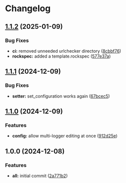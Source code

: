 # Changelog

## [1.1.2](https://github.com/ColinKennedy/mega.logging/compare/v1.1.1...v1.1.2) (2025-01-09)


### Bug Fixes

* **ci:** removed unneeded urlchecker directory ([8cbbf76](https://github.com/ColinKennedy/mega.logging/commit/8cbbf7665bf3be62b0848d5f7903a77e73916b55))
* **rockspec:** added a template.rockspec ([577e37a](https://github.com/ColinKennedy/mega.logging/commit/577e37aa5135c9ef308d969d6bf82fdd03e64499))

## [1.1.1](https://github.com/ColinKennedy/mega.logging/compare/v1.1.0...v1.1.1) (2024-12-09)


### Bug Fixes

* **setter:** set_configuration works again ([67bcec5](https://github.com/ColinKennedy/mega.logging/commit/67bcec5173c71498307550f5d79f58c68b158556))

## [1.1.0](https://github.com/ColinKennedy/mega.logging/compare/v1.0.0...v1.1.0) (2024-12-09)


### Features

* **config:** allow multi-logger editing at once ([912d25e](https://github.com/ColinKennedy/mega.logging/commit/912d25e1d7eb8e5f2bc52f422f9a49c6e60b7a9f))

## 1.0.0 (2024-12-08)


### Features

* **all:** initial commit ([2a771b2](https://github.com/ColinKennedy/mega.logging/commit/2a771b27c99e5cad30d2621e147a6447c4aedf0c))
